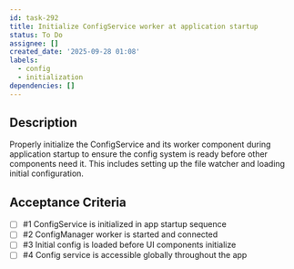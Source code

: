 ```yaml
---
id: task-292
title: Initialize ConfigService worker at application startup
status: To Do
assignee: []
created_date: '2025-09-28 01:08'
labels:
  - config
  - initialization
dependencies: []
---
```


## Description

<!-- SECTION:DESCRIPTION:BEGIN -->
Properly initialize the ConfigService and its worker component during application startup to ensure the config system is ready before other components need it. This includes setting up the file watcher and loading initial configuration.
<!-- SECTION:DESCRIPTION:END -->

## Acceptance Criteria
<!-- AC:BEGIN -->
- [ ] #1 ConfigService is initialized in app startup sequence
- [ ] #2 ConfigManager worker is started and connected
- [ ] #3 Initial config is loaded before UI components initialize
- [ ] #4 Config service is accessible globally throughout the app
<!-- AC:END -->
